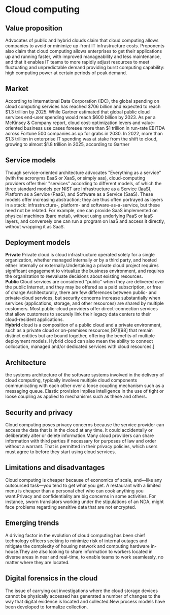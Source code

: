 Cloud computing
=====================

Value proposition
--------------
Advocates of public and hybrid clouds claim that cloud computing allows companies to avoid or minimize up-front IT infrastructure costs. Proponents also claim that cloud computing allows enterprises to get their applications up and running faster, with improved manageability and less maintenance, and that it enables IT teams to more rapidly adjust resources to meet fluctuating and unpredictable demand providing burst computing capability: high computing power at certain periods of peak demand.

Market
-----------------
According to International Data Corporation (IDC), the global spending on cloud computing services has reached $706 billion and expected to reach $1.3 trillion by 2025. While Gartner estimated that global public cloud services end-user spending would reach $600 billion by 2023. As per a McKinsey & Company report, cloud cost-optimization levers and value-oriented business use cases foresee more than $1 trillion in run-rate EBITDA across Fortune 500 companies as up for grabs in 2030. In 2022, more than $1.3 trillion in enterprise IT spending was at stake from the shift to cloud, growing to almost $1.8 trillion in 2025, according to Gartner

Service models
------------------
Though service-oriented architecture advocates "Everything as a service" (with the acronyms EaaS or XaaS, or simply aas), cloud-computing providers offer their "services" according to different models, of which the three standard models per NIST are Infrastructure as a Service (IaaS), Platform as a Service (PaaS), and Software as a Service (SaaS). These models offer increasing abstraction; they are thus often portrayed as layers in a stack: infrastructure-, platform- and software-as-a-service, but these need not be related. For example, one can provide SaaS implemented on physical machines (bare metal), without using underlying PaaS or IaaS layers, and conversely one can run a program on IaaS and access it directly, without wrapping it as SaaS.

Deployment models
------------------
<b>Private</b>
Private cloud is cloud infrastructure operated solely for a single organization, whether managed internally or by a third party, and hosted either internally or externally.Undertaking a private cloud project requires significant engagement to virtualize the business environment, and requires the organization to reevaluate decisions about existing resources.</br>
<b>Public</b>
Cloud services are considered "public" when they are delivered over the public Internet, and they may be offered as a paid subscription, or free of charge.Architecturally, there are few differences between public- and private-cloud services, but security concerns increase substantially when services (applications, storage, and other resources) are shared by multiple customers. Most public-cloud providers offer direct-connection services that allow customers to securely link their legacy data centers to their cloud-resident applications.</br>
<b>Hybrid</b>
cloud is a composition of a public cloud and a private environment, such as a private cloud or on-premises resources,[97][98] that remain distinct entities but are bound together, offering the benefits of multiple deployment models. Hybrid cloud can also mean the ability to connect collocation, managed and/or dedicated services with cloud resources.[

Architecture
-----------------
the systems architecture of the software systems involved in the delivery of cloud computing, typically involves multiple cloud components communicating with each other over a loose coupling mechanism such as a messaging queue. Elastic provision implies intelligence in the use of tight or loose coupling as applied to mechanisms such as these and others. 

Security and privacy
----------------------
Cloud computing poses privacy concerns because the service provider can access the data that is in the cloud at any time. It could accidentally or deliberately alter or delete information.Many cloud providers can share information with third parties if necessary for purposes of law and order without a warrant. That is permitted in their privacy policies, which users must agree to before they start using cloud services.

Limitations and disadvantages
--------------------------------
Cloud computing is cheaper because of economics of scale, and—like any outsourced task—you tend to get what you get. A restaurant with a limited menu is cheaper than a personal chef who can cook anything you want.Privacy and confidentiality are big concerns in some activities. For instance, sworn translators working under the stipulations of an NDA, might face problems regarding sensitive data that are not encrypted.

Emerging trends
-----------------
A driving factor in the evolution of cloud computing has been chief technology officers seeking to minimize risk of internal outages and mitigate the complexity of housing network and computing hardware in-house.They are also looking to share information to workers located in diverse areas in near and real-time, to enable teams to work seamlessly, no matter where they are located. 

Digital forensics in the cloud
--------------------------------
The issue of carrying out investigations where the cloud storage devices cannot be physically accessed has generated a number of changes to the way that digital evidence is located and collected.New process models have been developed to formalize collection.
